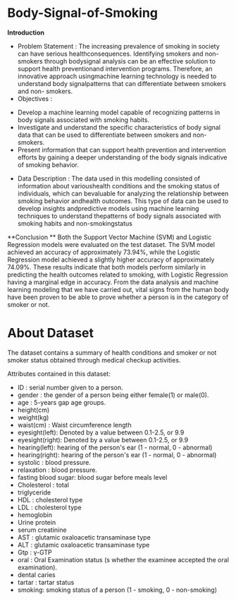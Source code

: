 # Body-Signal-of-Smoking

**Introduction**
- Problem Statement :
  The increasing prevalence of smoking in society can have serious healthconsequences. Identifying smokers and non-smokers through bodysignal analysis can be an effective solution to support health 
  preventionand intervention programs. Therefore, an innovative approach usingmachine learning technology is needed to understand body signalpatterns that can differentiate between smokers and non- 
  smokers.
- Objectives :
* Develop a machine learning model capable of recognizing patterns in
  body signals associated with smoking habits.
* Investigate and understand the specific characteristics of body signal
  data that can be used to differentiate between smokers and non-
  smokers.
* Present information that can support health prevention and
  intervention efforts by gaining a deeper understanding of the body
  signals indicative of smoking behavior.
- Data Description :
  The data used in this modelling consisted of information about varioushealth conditions and the smoking status of individuals, which can bevaluable for analyzing the relationship between smoking 
  behavior andhealth outcomes. This type of data can be used to develop insights andpredictive models using machine learning techniques to understand thepatterns of body signals associated with 
  smoking habits and non-smokingstatus
  
**Conclusion **
Both the Support Vector Machine (SVM) and Logistic Regression models were evaluated on the test dataset. The SVM model achieved an accuracy of approximately 73.94%, while the Logistic Regression model achieved a slightly higher accuracy of approximately 74.09%. These results indicate that both models perform similarly in predicting the health outcomes related to smoking, with Logistic Regression having a marginal edge in accuracy. From the data analysis and machine learning modeling that we have carried out, vital signs from the human body have been proven to be able to prove whether a person is in the category of smoker or not.

# About Dataset
The dataset contains a summary of health conditions and smoker or not smoker status obtained through medical checkup activities.

Attributes contained in this dataset:
- ID : serial number given to a person.
- gender : the gender of a person being either female(1) or male(0).
- age : 5-years gap age groups.
- height(cm)
- weight(kg)
- waist(cm) : Waist circumference length
- eyesight(left): Denoted by a value between 0.1-2.5, or 9.9
- eyesight(right): Denoted by a value between 0.1-2.5, or 9.9
- hearing(left): hearing of the person's ear (1 - normal, 0 - abnormal)
- hearing(right): hearing of the person's ear (1 - normal, 0 - abnormal)
- systolic : blood pressure.
- relaxation : blood pressure.
- fasting blood sugar: blood sugar before meals level
- Cholesterol : total
- triglyceride
- HDL : cholesterol type
- LDL : cholesterol type
- hemoglobin
- Urine protein
- serum creatinine
- AST : glutamic oxaloacetic transaminase type
- ALT : glutamic oxaloacetic transaminase type
- Gtp : γ-GTP
- oral : Oral Examination status (s whether the examinee accepted the oral examination).
- dental caries
- tartar : tartar status
- smoking: smoking status of a person (1 - smoking, 0 - non-smoking)
